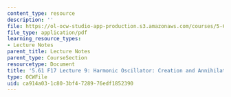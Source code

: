 ```yaml
---
content_type: resource
description: ''
file: https://ol-ocw-studio-app-production.s3.amazonaws.com/courses/5-61-physical-chemistry-fall-2017/ca914a031c803bf4728976edf1852390_MIT5_61F17_lec9.pdf
file_type: application/pdf
learning_resource_types:
- Lecture Notes
parent_title: Lecture Notes
parent_type: CourseSection
resourcetype: Document
title: '5.61 F17 Lecture 9: Harmonic Oscillator: Creation and Annihilation Operators'
type: OCWFile
uid: ca914a03-1c80-3bf4-7289-76edf1852390
---
```

